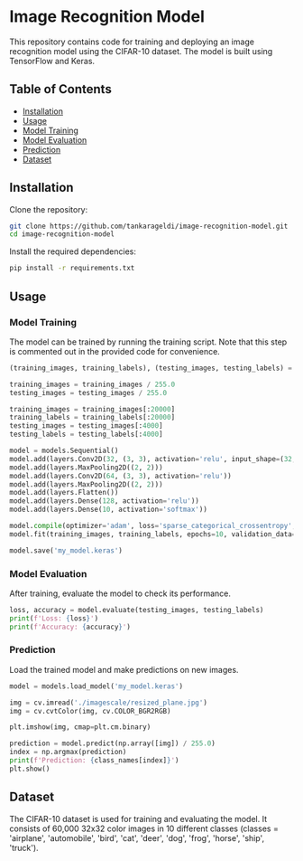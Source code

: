# Image Recognition Model

This repository contains code for training and deploying an image recognition model using the CIFAR-10 dataset. The model is built using TensorFlow and Keras.

## Table of Contents

- [Installation](#installation)
- [Usage](#usage)
- [Model Training](#model-training)
- [Model Evaluation](#model-evaluation)
- [Prediction](#prediction)
- [Dataset](#dataset)

## Installation

Clone the repository:

```bash
git clone https://github.com/tankarageldi/image-recognition-model.git
cd image-recognition-model
```

Install the required dependencies:

```bash
pip install -r requirements.txt
```

## Usage

### Model Training

The model can be trained by running the training script. Note that this step is commented out in the provided code for convenience.

```python
(training_images, training_labels), (testing_images, testing_labels) = datasets.cifar10.load_data()

training_images = training_images / 255.0
testing_images = testing_images / 255.0

training_images = training_images[:20000]
training_labels = training_labels[:20000]
testing_images = testing_images[:4000]
testing_labels = testing_labels[:4000]

model = models.Sequential()
model.add(layers.Conv2D(32, (3, 3), activation='relu', input_shape=(32, 32, 3)))
model.add(layers.MaxPooling2D((2, 2)))
model.add(layers.Conv2D(64, (3, 3), activation='relu'))
model.add(layers.MaxPooling2D((2, 2)))
model.add(layers.Flatten())
model.add(layers.Dense(128, activation='relu'))
model.add(layers.Dense(10, activation='softmax'))

model.compile(optimizer='adam', loss='sparse_categorical_crossentropy', metrics=['accuracy'])
model.fit(training_images, training_labels, epochs=10, validation_data=(testing_images, testing_labels))

model.save('my_model.keras')
```

### Model Evaluation

After training, evaluate the model to check its performance.

```python
loss, accuracy = model.evaluate(testing_images, testing_labels)
print(f'Loss: {loss}')
print(f'Accuracy: {accuracy}')
```

### Prediction

Load the trained model and make predictions on new images.

```python
model = models.load_model('my_model.keras')

img = cv.imread('./imagescale/resized_plane.jpg')
img = cv.cvtColor(img, cv.COLOR_BGR2RGB)

plt.imshow(img, cmap=plt.cm.binary)

prediction = model.predict(np.array([img]) / 255.0)
index = np.argmax(prediction)
print(f'Prediction: {class_names[index]}')
plt.show()
```

## Dataset

The CIFAR-10 dataset is used for training and evaluating the model. It consists of 60,000 32x32 color images in 10 different classes (classes = 'airplane', 'automobile', 'bird', 'cat', 'deer', 'dog', 'frog', 'horse', 'ship', 'truck').
